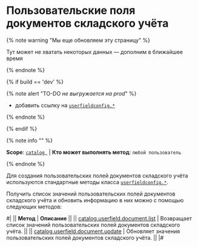 # Пользовательские поля документов складского учёта

{% note warning "Мы еще обновляем эту страницу" %}

Тут может не хватать некоторых данных — дополним в ближайшее время

{% endnote %}

{% if build == 'dev' %}

{% note alert "TO-DO _не выгружается на prod_" %}

- добавить ссылку на [`userfieldconfig.*`](.)
  
{% endnote %}

{% endif %}

{% note info "" %}

**Scope**: [`catalog `](../../scopes/permissions.md) | **Кто может выполнять метод**: `любой пользователь`

{% endnote %}

Для создания пользовательских полей документов складского учёта используются стандартные методы класса [`userfieldconfig.*`](.).

Получить список значений пользовательских полей документов складского учёта и обновить информацию в них можно с помощью следующих методов:

#|
|| **Метод** | **Описание** ||
|| [catalog.userfield.document.list](./catalog-userfield-document-list.md) | Возвращает список значений пользовательских полей документов складского учёта. ||
|| [catalog.userfield.document.update](./catalog-userfield-document-update.md) | Обновляет значения пользовательских полей документов складского учёта. ||
|#
